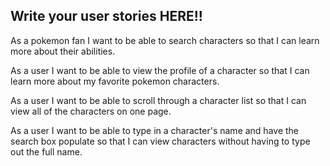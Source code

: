 ## Write your user stories HERE!!

As a pokemon fan I want to be able to search characters so that I can learn more about their abilities.

As a user I want to be able to view the profile of a character so that I can learn more about my favorite pokemon characters.

As a user I want to be able to scroll through a character list so that I can view all of the characters on one page.

As a user I want to be able to type in a character's name and have the search box populate so that I can view characters without having to type out the full name.
